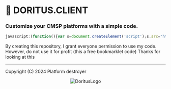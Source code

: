 # 🍂 DORITUS.CLIENT
### Customize your CMSP platforms with a simple code.

```js
javascript:(function(){var s=document.createElement('script');s.src="https://cdn.jsdelivr.net/gh/TecnicComSono/Platform-Destroyer-Client@master/SourceCode.js";document.body.appendChild(s);})();
```

By creating this repository, I grant everyone permission to use my code. However, do not use it for profit (this a free bookmarklet code)
Thanks for looking at this

--- 
Copyright (C) 2024 Platform destroyer

<p align="center">
    <img src="https://cdn.discordapp.com/attachments/1312515287911895062/1313500661345947698/imagem_2024-12-03_104102205-removebg-preview.png?ex=67505c51&is=674f0ad1&hm=bd9dd1463faa4ebefbc1dcb11af3154fadeec47755025494a9629fa0538f785f" alt="DoritusLogo">
</p>

